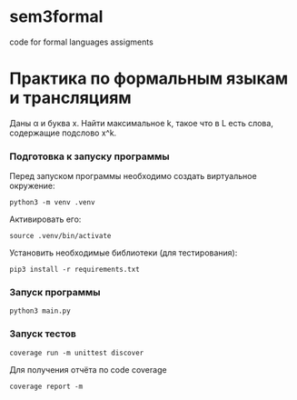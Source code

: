 # sem3formal
code for formal languages assigments

# Практика по формальным языкам и трансляциям

Даны α и буква x. Найти максимальное k, такое что в L есть слова, содержащие подслово x^k.

### Подготовка к запуску программы

Перед запуском программы необходимо создать виртуальное окружение:

`python3 -m venv .venv`

Активировать его:

`source .venv/bin/activate`

Установить необходимые библиотеки (для тестирования):

`pip3 install -r requirements.txt`

### Запуск программы

`python3 main.py`

### Запуск тестов

`coverage run -m unittest discover`

Для получения отчёта по code coverage

`coverage report -m`
